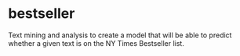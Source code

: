 # bestseller
Text mining and analysis to create a model that will be able to predict whether a given text is on the NY Times Bestseller list. 
